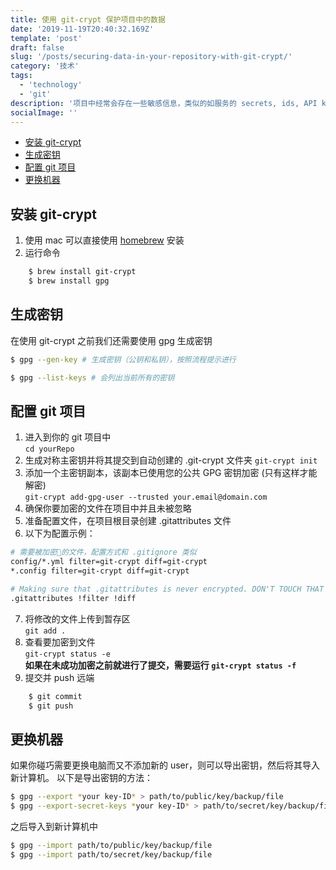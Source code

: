 ```yaml
---
title: 使用 git-crypt 保护项目中的数据
date: '2019-11-19T20:40:32.169Z'
template: 'post'
draft: false
slug: '/posts/securing-data-in-your-repository-with-git-crypt/'
category: '技术'
tags:
  - 'technology'
  - 'git'
description: '项目中经常会存在一些敏感信息，类似的如服务的 secrets, ids, API keys 等不希望公开。为了方便起见，会将这些数据存储在 git 中，本文将介绍使用 git-crypt 加密所选数据的方法，保证数据安全。'
socialImage: ''
---
```


- [安装 git-crypt](#%e5%ae%89%e8%a3%85-git-crypt)
- [生成密钥](#%e7%94%9f%e6%88%90%e5%af%86%e9%92%a5)
- [配置 git 项目](#%e9%85%8d%e7%bd%ae-git-%e9%a1%b9%e7%9b%ae)
- [更换机器](#%e6%9b%b4%e6%8d%a2%e6%9c%ba%e5%99%a8)

## 安装 git-crypt

1. 使用 mac 可以直接使用 [homebrew](https://brew.sh/) 安装
2. 运行命令

```zsh
	$ brew install git-crypt
	$ brew install gpg
```

## 生成密钥

在使用 git-crypt 之前我们还需要使用 gpg 生成密钥

```zsh
$ gpg --gen-key # 生成密钥（公钥和私钥），按照流程提示进行

$ gpg --list-keys # 会列出当前所有的密钥
```

## 配置 git 项目

1. 进入到你的 git 项目中  
   `cd yourRepo`
2. 生成对称主密钥并将其提交到自动创建的 .git-crypt 文件夹
   `git-crypt init`
3. 添加一个主密钥副本，该副本已使用您的公共 GPG 密钥加密 (只有这样才能解密)  
   `git-crypt add-gpg-user --trusted your.email@domain.com`
4. 确保你要加密的文件在项目中并且未被忽略
5. 准备配置文件，在项目根目录创建 .gitattributes 文件
6. 以下为配置示例：

```bash
# 需要被加密🔐的文件，配置方式和 .gitignore 类似
config/*.yml filter=git-crypt diff=git-crypt
*.config filter=git-crypt diff=git-crypt

# Making sure that .gitattributes is never encrypted. DON'T TOUCH THAT LINE AND ONE BELOW
.gitattributes !filter !diff
```

7. 将修改的文件上传到暂存区  
   `git add .`
8. 查看要加密到文件  
   `git-crypt status -e`  
   **如果在未成功加密之前就进行了提交，需要运行 `git-crypt status -f`** 
9.  提交并 push 远端

```zsh
	$ git commit
	$ git push
```

## 更换机器

如果你碰巧需要更换电脑而又不添加新的 user，则可以导出密钥，然后将其导入新计算机。
以下是导出密钥的方法：

```zsh
$ gpg --export *your key-ID* > path/to/public/key/backup/file
$ gpg --export-secret-keys *your key-ID* > path/to/secret/key/backup/file
```

之后导入到新计算机中

```zsh
$ gpg --import path/to/public/key/backup/file
$ gpg --import path/to/secret/key/backup/file
```
